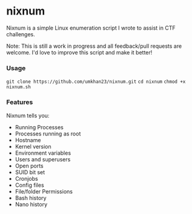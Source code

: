 # nixnum
Nixnum is a simple Linux enumeration script I wrote to assist in CTF challenges.  

Note: This is still a work in progress and all feedback/pull requests are welcome. I'd love to improve this script and make it better!

### Usage
`git clone https://github.com/umkhan23/nixnum.git`
`cd nixnum`
`chmod +x nixnum.sh`

### Features
Nixnum tells you:
* Running Processes
* Processes running as root
* Hostname
* Kernel version
* Environment variables
* Users and superusers
* Open ports
* SUID bit set
* Cronjobs
* Config files
* File/folder Permissions
* Bash history
* Nano history

